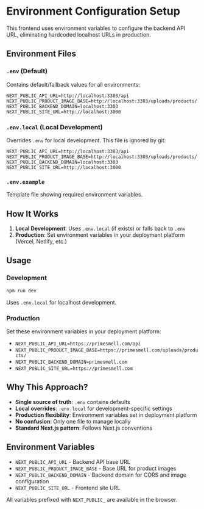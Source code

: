 # Environment Configuration Setup

This frontend uses environment variables to configure the backend API URL, eliminating hardcoded localhost URLs in production.

## Environment Files

### `.env` (Default)
Contains default/fallback values for all environments:
```
NEXT_PUBLIC_API_URL=http://localhost:3303/api
NEXT_PUBLIC_PRODUCT_IMAGE_BASE=http://localhost:3303/uploads/products/
NEXT_PUBLIC_BACKEND_DOMAIN=localhost:3303
NEXT_PUBLIC_SITE_URL=http://localhost:3000
```

### `.env.local` (Local Development)
Overrides `.env` for local development. This file is ignored by git:
```
NEXT_PUBLIC_API_URL=http://localhost:3303/api
NEXT_PUBLIC_PRODUCT_IMAGE_BASE=http://localhost:3303/uploads/products/
NEXT_PUBLIC_BACKEND_DOMAIN=localhost:3303
NEXT_PUBLIC_SITE_URL=http://localhost:3000
```

### `.env.example`
Template file showing required environment variables.

## How It Works

1. **Local Development**: Uses `.env.local` (if exists) or falls back to `.env`
2. **Production**: Set environment variables in your deployment platform (Vercel, Netlify, etc.)

## Usage

### Development
```bash
npm run dev
```
Uses `.env.local` for localhost development.

### Production
Set these environment variables in your deployment platform:
- `NEXT_PUBLIC_API_URL=https://primesmell.com/api`
- `NEXT_PUBLIC_PRODUCT_IMAGE_BASE=https://primesmell.com/uploads/products/`
- `NEXT_PUBLIC_BACKEND_DOMAIN=primesmell.com`
- `NEXT_PUBLIC_SITE_URL=https://primesmell.com`

## Why This Approach?

- **Single source of truth**: `.env` contains defaults
- **Local overrides**: `.env.local` for development-specific settings
- **Production flexibility**: Environment variables set in deployment platform
- **No confusion**: Only one file to manage locally
- **Standard Next.js pattern**: Follows Next.js conventions

## Environment Variables

- `NEXT_PUBLIC_API_URL` - Backend API base URL
- `NEXT_PUBLIC_PRODUCT_IMAGE_BASE` - Base URL for product images
- `NEXT_PUBLIC_BACKEND_DOMAIN` - Backend domain for CORS and image configuration
- `NEXT_PUBLIC_SITE_URL` - Frontend site URL

All variables prefixed with `NEXT_PUBLIC_` are available in the browser.
